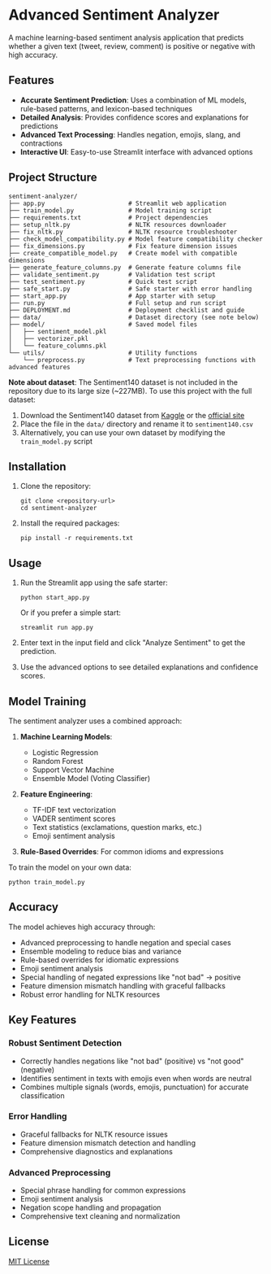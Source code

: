 # Advanced Sentiment Analyzer

A machine learning-based sentiment analysis application that predicts whether a given text (tweet, review, comment) is positive or negative with high accuracy.

## Features

- **Accurate Sentiment Prediction**: Uses a combination of ML models, rule-based patterns, and lexicon-based techniques
- **Detailed Analysis**: Provides confidence scores and explanations for predictions
- **Advanced Text Processing**: Handles negation, emojis, slang, and contractions
- **Interactive UI**: Easy-to-use Streamlit interface with advanced options

## Project Structure

```
sentiment-analyzer/
├── app.py                       # Streamlit web application
├── train_model.py               # Model training script
├── requirements.txt             # Project dependencies
├── setup_nltk.py                # NLTK resources downloader
├── fix_nltk.py                  # NLTK resource troubleshooter
├── check_model_compatibility.py # Model feature compatibility checker
├── fix_dimensions.py            # Fix feature dimension issues
├── create_compatible_model.py   # Create model with compatible dimensions
├── generate_feature_columns.py  # Generate feature columns file
├── validate_sentiment.py        # Validation test script
├── test_sentiment.py            # Quick test script
├── safe_start.py                # Safe starter with error handling
├── start_app.py                 # App starter with setup
├── run.py                       # Full setup and run script
├── DEPLOYMENT.md                # Deployment checklist and guide
├── data/                        # Dataset directory (see note below)
├── model/                       # Saved model files
│   ├── sentiment_model.pkl
│   ├── vectorizer.pkl
│   └── feature_columns.pkl
└── utils/                       # Utility functions
    └── preprocess.py            # Text preprocessing functions with advanced features
```

**Note about dataset**: The Sentiment140 dataset is not included in the repository due to its large size (~227MB). To use this project with the full dataset:

1. Download the Sentiment140 dataset from [Kaggle](https://www.kaggle.com/datasets/kazanova/sentiment140) or the [official site](http://help.sentiment140.com/for-students/)
2. Place the file in the `data/` directory and rename it to `sentiment140.csv`
3. Alternatively, you can use your own dataset by modifying the `train_model.py` script

## Installation

1. Clone the repository:

   ```
   git clone <repository-url>
   cd sentiment-analyzer
   ```

2. Install the required packages:
   ```
   pip install -r requirements.txt
   ```

## Usage

1. Run the Streamlit app using the safe starter:

   ```
   python start_app.py
   ```

   Or if you prefer a simple start:

   ```
   streamlit run app.py
   ```

2. Enter text in the input field and click "Analyze Sentiment" to get the prediction.

3. Use the advanced options to see detailed explanations and confidence scores.

## Model Training

The sentiment analyzer uses a combined approach:

1. **Machine Learning Models**:

   - Logistic Regression
   - Random Forest
   - Support Vector Machine
   - Ensemble Model (Voting Classifier)

2. **Feature Engineering**:

   - TF-IDF text vectorization
   - VADER sentiment scores
   - Text statistics (exclamations, question marks, etc.)
   - Emoji sentiment analysis

3. **Rule-Based Overrides**: For common idioms and expressions

To train the model on your own data:

```
python train_model.py
```

## Accuracy

The model achieves high accuracy through:

- Advanced preprocessing to handle negation and special cases
- Ensemble modeling to reduce bias and variance
- Rule-based overrides for idiomatic expressions
- Emoji sentiment analysis
- Special handling of negated expressions like "not bad" → positive
- Feature dimension mismatch handling with graceful fallbacks
- Robust error handling for NLTK resources

## Key Features

### Robust Sentiment Detection

- Correctly handles negations like "not bad" (positive) vs "not good" (negative)
- Identifies sentiment in texts with emojis even when words are neutral
- Combines multiple signals (words, emojis, punctuation) for accurate classification

### Error Handling

- Graceful fallbacks for NLTK resource issues
- Feature dimension mismatch detection and handling
- Comprehensive diagnostics and explanations

### Advanced Preprocessing

- Special phrase handling for common expressions
- Emoji sentiment analysis
- Negation scope handling and propagation
- Comprehensive text cleaning and normalization

## License

[MIT License](LICENSE)
